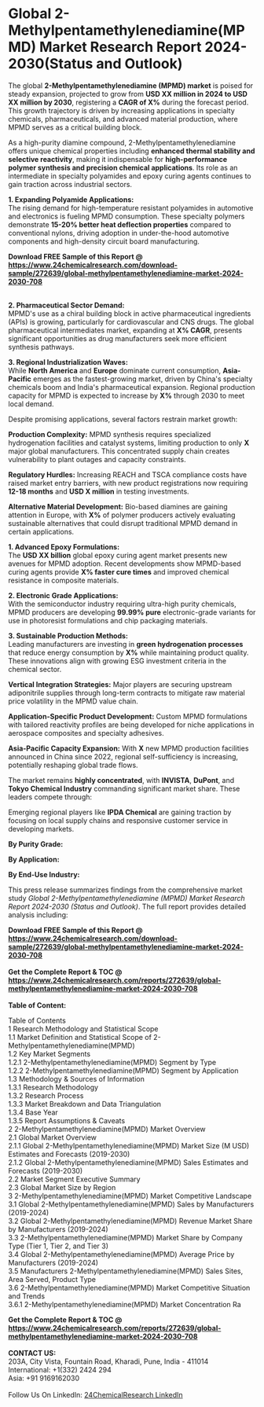 <h1>Global 2-Methylpentamethylenediamine(MPMD) Market Research Report 2024-2030(Status and Outlook)</h1><p>The global <strong>2-Methylpentamethylenediamine (MPMD) market</strong> is poised for steady expansion, projected to grow from <strong>USD XX million in 2024 to USD XX million by 2030</strong>, registering a <strong>CAGR of X%</strong> during the forecast period. This growth trajectory is driven by increasing applications in specialty chemicals, pharmaceuticals, and advanced material production, where MPMD serves as a critical building block.</p><p>As a high-purity diamine compound, 2-Methylpentamethylenediamine offers unique chemical properties including <strong>enhanced thermal stability and selective reactivity</strong>, making it indispensable for <strong>high-performance polymer synthesis and precision chemical applications</strong>. Its role as an intermediate in specialty polyamides and epoxy curing agents continues to gain traction across industrial sectors.</p><p><strong>1. Expanding Polyamide Applications:</strong><br>
The rising demand for high-temperature resistant polyamides in automotive and electronics is fueling MPMD consumption. These specialty polymers demonstrate <strong>15-20% better heat deflection properties</strong> compared to conventional nylons, driving adoption in under-the-hood automotive components and high-density circuit board manufacturing.</p><div><b>Download FREE Sample of this Report @ 
            <a href="https://www.24chemicalresearch.com/download-sample/272639/global-methylpentamethylenediamine-market-2024-2030-708">
            https://www.24chemicalresearch.com/download-sample/272639/global-methylpentamethylenediamine-market-2024-2030-708</a></b></div><br><p><strong>2. Pharmaceutical Sector Demand:</strong><br>
MPMD's use as a chiral building block in active pharmaceutical ingredients (APIs) is growing, particularly for cardiovascular and CNS drugs. The global pharmaceutical intermediates market, expanding at <strong>X% CAGR</strong>, presents significant opportunities as drug manufacturers seek more efficient synthesis pathways.</p><p><strong>3. Regional Industrialization Waves:</strong><br>
While <strong>North America</strong> and <strong>Europe</strong> dominate current consumption, <strong>Asia-Pacific</strong> emerges as the fastest-growing market, driven by China's specialty chemicals boom and India's pharmaceutical expansion. Regional production capacity for MPMD is expected to increase by <strong>X%</strong> through 2030 to meet local demand.</p><p>Despite promising applications, several factors restrain market growth:</p><p><strong>Production Complexity:</strong> MPMD synthesis requires specialized hydrogenation facilities and catalyst systems, limiting production to only <strong>X</strong> major global manufacturers. This concentrated supply chain creates vulnerability to plant outages and capacity constraints.</p><p><strong>Regulatory Hurdles:</strong> Increasing REACH and TSCA compliance costs have raised market entry barriers, with new product registrations now requiring <strong>12-18 months</strong> and <strong>USD X million</strong> in testing investments.</p><p><strong>Alternative Material Development:</strong> Bio-based diamines are gaining attention in Europe, with <strong>X%</strong> of polymer producers actively evaluating sustainable alternatives that could disrupt traditional MPMD demand in certain applications.</p><p><strong>1. Advanced Epoxy Formulations:</strong><br>
The <strong>USD XX billion</strong> global epoxy curing agent market presents new avenues for MPMD adoption. Recent developments show MPMD-based curing agents provide <strong>X% faster cure times</strong> and improved chemical resistance in composite materials.</p><p><strong>2. Electronic Grade Applications:</strong><br>
With the semiconductor industry requiring ultra-high purity chemicals, MPMD producers are developing <strong>99.99% pure</strong> electronic-grade variants for use in photoresist formulations and chip packaging materials.</p><p><strong>3. Sustainable Production Methods:</strong><br>
Leading manufacturers are investing in <strong>green hydrogenation processes</strong> that reduce energy consumption by <strong>X%</strong> while maintaining product quality. These innovations align with growing ESG investment criteria in the chemical sector.</p><p><strong>Vertical Integration Strategies:</strong> Major players are securing upstream adiponitrile supplies through long-term contracts to mitigate raw material price volatility in the MPMD value chain.</p><p><strong>Application-Specific Product Development:</strong> Custom MPMD formulations with tailored reactivity profiles are being developed for niche applications in aerospace composites and specialty adhesives.</p><p><strong>Asia-Pacific Capacity Expansion:</strong> With <strong>X</strong> new MPMD production facilities announced in China since 2022, regional self-sufficiency is increasing, potentially reshaping global trade flows.</p><p>The market remains <strong>highly concentrated</strong>, with <strong>INVISTA</strong>, <strong>DuPont</strong>, and <strong>Tokyo Chemical Industry</strong> commanding significant market share. These leaders compete through:</p><p>Emerging regional players like <strong>IPDA Chemical</strong> are gaining traction by focusing on local supply chains and responsive customer service in developing markets.</p><p><strong>By Purity Grade:</strong></p><p><strong>By Application:</strong></p><p><strong>By End-Use Industry:</strong></p><p>This press release summarizes findings from the comprehensive market study <em>Global 2-Methylpentamethylenediamine (MPMD) Market Research Report 2024-2030 (Status and Outlook)</em>. The full report provides detailed analysis including:</p><div><b>Download FREE Sample of this Report @ 
            <a href="https://www.24chemicalresearch.com/download-sample/272639/global-methylpentamethylenediamine-market-2024-2030-708">
            https://www.24chemicalresearch.com/download-sample/272639/global-methylpentamethylenediamine-market-2024-2030-708</a></b></div><br><div><b>Get the Complete Report & TOC @ 
            <a href="https://www.24chemicalresearch.com/reports/272639/global-methylpentamethylenediamine-market-2024-2030-708">
            https://www.24chemicalresearch.com/reports/272639/global-methylpentamethylenediamine-market-2024-2030-708</a></b></div><br>
            <b>Table of Content:</b><p>Table of Contents<br />
1 Research Methodology and Statistical Scope<br />
1.1 Market Definition and Statistical Scope of 2-Methylpentamethylenediamine(MPMD)<br />
1.2 Key Market Segments<br />
1.2.1 2-Methylpentamethylenediamine(MPMD) Segment by Type<br />
1.2.2 2-Methylpentamethylenediamine(MPMD) Segment by Application<br />
1.3 Methodology & Sources of Information<br />
1.3.1 Research Methodology<br />
1.3.2 Research Process<br />
1.3.3 Market Breakdown and Data Triangulation<br />
1.3.4 Base Year<br />
1.3.5 Report Assumptions & Caveats<br />
2 2-Methylpentamethylenediamine(MPMD) Market Overview<br />
2.1 Global Market Overview<br />
2.1.1 Global 2-Methylpentamethylenediamine(MPMD) Market Size (M USD) Estimates and Forecasts (2019-2030)<br />
2.1.2 Global 2-Methylpentamethylenediamine(MPMD) Sales Estimates and Forecasts (2019-2030)<br />
2.2 Market Segment Executive Summary<br />
2.3 Global Market Size by Region<br />
3 2-Methylpentamethylenediamine(MPMD) Market Competitive Landscape<br />
3.1 Global 2-Methylpentamethylenediamine(MPMD) Sales by Manufacturers (2019-2024)<br />
3.2 Global 2-Methylpentamethylenediamine(MPMD) Revenue Market Share by Manufacturers (2019-2024)<br />
3.3 2-Methylpentamethylenediamine(MPMD) Market Share by Company Type (Tier 1, Tier 2, and Tier 3)<br />
3.4 Global 2-Methylpentamethylenediamine(MPMD) Average Price by Manufacturers (2019-2024)<br />
3.5 Manufacturers 2-Methylpentamethylenediamine(MPMD) Sales Sites, Area Served, Product Type<br />
3.6 2-Methylpentamethylenediamine(MPMD) Market Competitive Situation and Trends<br />
3.6.1 2-Methylpentamethylenediamine(MPMD) Market Concentration Ra</p><div><b>Get the Complete Report & TOC @ 
            <a href="https://www.24chemicalresearch.com/reports/272639/global-methylpentamethylenediamine-market-2024-2030-708">
            https://www.24chemicalresearch.com/reports/272639/global-methylpentamethylenediamine-market-2024-2030-708</a></b></div><br><b>CONTACT US:</b><br>
            203A, City Vista, Fountain Road, Kharadi, Pune, India - 411014<br>
            International: +1(332) 2424 294<br>
            Asia: +91 9169162030 <br><br>
            Follow Us On LinkedIn: <a href="https://www.linkedin.com/company/24chemicalresearch/">24ChemicalResearch LinkedIn</a>